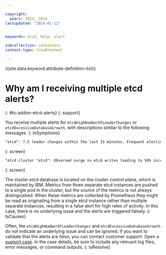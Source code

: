 ```yaml
---

copyright:
  years: 2023, 2024
lastupdated: "2024-01-12"


keywords: etcd, help, alert

subcollection: containers
content-type: troubleshoot

---
```


{{site.data.keyword.attribute-definition-list}}

# Why am I receiving multiple etcd alerts?
{: #ts-addon-etcd-alerts}
{: support}

You receive multiple alerts for `etcdHighNumberOfLeaderChanges` or `etcdExcessiveDatabaseGrowth`, with descriptions similar to the following messages.
{: tsSymptoms}

```txt
"etcd": 7.5 leader changes within the last 15 minutes. Frequent elections may be a sign of insufficient resources, high network latency, or disruptions by other components and should be investigated.
```
{: screen}

```txt
"etcd cluster "etcd": Observed surge in etcd writes leading to 50% increase in database size over the past four hours on etcd instance, please check as it might be disruptive.
```
{: screen}

The cluster etcd database is located on the cluster control plane, which is maintained by IBM. Metrics from three separate etcd instances are pushed to a single pod in the cluster, but the source of the metrics is not always distinguished. When these metrics are collected by Prometheus they might be read as originating from a single etcd instance rather than multiple separate instances, resulting in a false alert for high rates of activity. In this case, there is no underlying issue and the alerts are triggered falsely. 
{: tsCauses}

Often, the `etcdHighNumberOfLeaderChanges` and `etcdExcessiveDatabaseGrowth` do not indicate an underlying issue and can be ignored. If you want to validate that the alerts are false, you can contact customer support. Open a [support case](/docs/get-support?topic=get-support-using-avatar). In the case details, be sure to include any relevant log files, error messages, or command outputs.
{: tsResolve}

